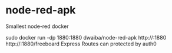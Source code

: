# node-red-apk
Smallest node-red docker

sudo docker run -dp 1880:1880 dwaiba/node-red-apk
http://<hostname>:1880 
http://<hostname>:1880/freeboard
Express Routes can protected by auth0
